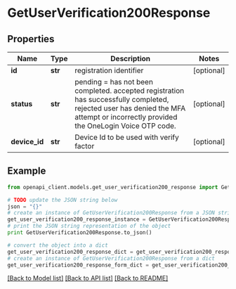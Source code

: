 # GetUserVerification200Response


## Properties
Name | Type | Description | Notes
------------ | ------------- | ------------- | -------------
**id** | **str** | registration identifier | [optional] 
**status** | **str** | pending &#x3D; has not been completed. accepted registration has successfully completed, rejected user has denied the MFA attempt or incorrectly provided the OneLogin Voice OTP code. | [optional] 
**device_id** | **str** | Device Id to be used with verify factor | [optional] 

## Example

```python
from openapi_client.models.get_user_verification200_response import GetUserVerification200Response

# TODO update the JSON string below
json = "{}"
# create an instance of GetUserVerification200Response from a JSON string
get_user_verification200_response_instance = GetUserVerification200Response.from_json(json)
# print the JSON string representation of the object
print GetUserVerification200Response.to_json()

# convert the object into a dict
get_user_verification200_response_dict = get_user_verification200_response_instance.to_dict()
# create an instance of GetUserVerification200Response from a dict
get_user_verification200_response_form_dict = get_user_verification200_response.from_dict(get_user_verification200_response_dict)
```
[[Back to Model list]](../README.md#documentation-for-models) [[Back to API list]](../README.md#documentation-for-api-endpoints) [[Back to README]](../README.md)


